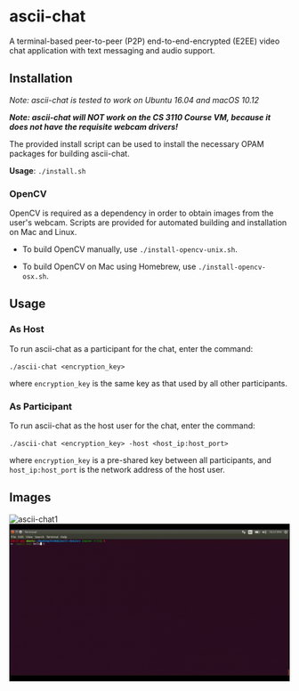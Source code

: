 # ascii-chat

A terminal-based peer-to-peer (P2P) end-to-end-encrypted (E2EE) video chat application with text messaging and audio support.

## Installation

*Note: ascii-chat is tested to work on Ubuntu 16.04 and macOS 10.12*

***Note: ascii-chat will NOT work on the CS 3110 Course VM, because it does not have the requisite webcam drivers!***

The provided install script can be used to install the necessary OPAM packages for building ascii-chat.

**Usage**: `./install.sh`

### OpenCV

OpenCV is required as a dependency in order to obtain images from the user's webcam. Scripts are provided for automated building and installation on Mac and Linux.

- To build OpenCV manually, use `./install-opencv-unix.sh`.

- To build OpenCV on Mac using Homebrew, use `./install-opencv-osx.sh`.

## Usage

### As Host

To run ascii-chat as a participant for the chat, enter the command:

`./ascii-chat <encryption_key>`

where `encryption_key` is the same key as that used by all other participants.

### As Participant

To run ascii-chat as the host user for the chat, enter the command:

`./ascii-chat <encryption_key> -host <host_ip:host_port>`

where `encryption_key` is a pre-shared key between all participants, and `host_ip:host_port` is the network address of the host user.

## Images

![ascii-chat1](/images/ascii-chat1.gif)
![ascii-chat2](/images/ascii-chat2.gif)
